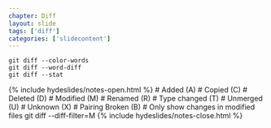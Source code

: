 ```yaml
---
chapter: Diff
layout: slide
tags: ['diff']
categories: ['slidecontent']
---
```


	git diff --color-words
	git diff --word-diff
	git diff --stat



{% include hydeslides/notes-open.html %}
	# Added (A)
	# Copied (C)
	# Deleted (D)
	# Modified (M)
	# Renamed (R)
	# Type changed (T)
	# Unmerged (U)
	# Unknown (X)
	# Pairing Broken (B)
	# Only show changes in modified files
	git diff --diff-filter=M
{% include hydeslides/notes-close.html %}